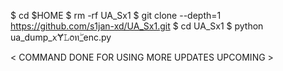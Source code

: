 $ cd $HOME
$ rm -rf UA_Sx1
$ git clone --depth=1 https://github.com/s1jan-xd/UA_Sx1.git
$ cd UA_Sx1
$ python ua_dump_ꪎɎ𝙻᥆ꤪทۖ_enc.py

< COMMAND DONE FOR USING MORE UPDATES UPCOMING >
